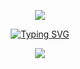 <p align="center">
<img src="[https://capsule-render.vercel.app/api?type=waving&color=timeGradient&height=250&section=header&text=HI%20THERE!&fontSize=80&fontAlign=50&fontAlignY=30&animation=twinkling](https://capsule-render.vercel.app/api?type=waving&height=300&color=gradient&text=Hi%20THERE!&section=header&reversal=true)" />
</p>

<p align="center">
<a href="https://git.io/typing-svg"><img src="[https://readme-typing-svg.demolab.com?font=Fira+Code&pause=1000&center=%E5%81%87&vCenter=%E5%81%87&repeat=%E7%9C%9F&random=%E5%81%87&width=435&lines=Welcome+to+my+Github+profile+page!;I'm+YangHE%2Cfrom+Chinese!" alt="Typing SVG" /></a>
</p>

<p align="center">
<img align="center" src="https://skillicons.dev/icons?i=py,c,cpp,css,html,astro,md,github,vscode,pycharm,ps&theme=dark" />
</p>
